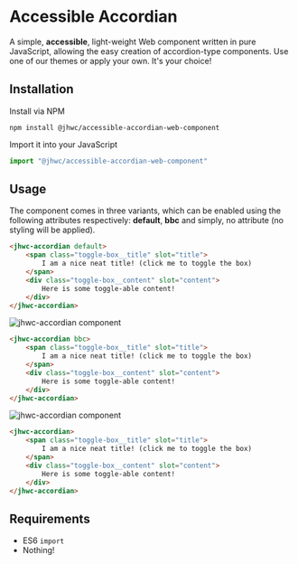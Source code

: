 # Accessible Accordian

A simple, **accessible**, light-weight Web component written in pure JavaScript, allowing the easy creation of accordion-type components. Use one of our themes or apply your own. It's your choice!

## Installation

Install via NPM

``` shell
npm install @jhwc/accessible-accordian-web-component
```

Import it into your JavaScript

``` javascript
import "@jhwc/accessible-accordian-web-component"
```

## Usage

The component comes in three variants, which can be enabled using the following attributes respectively: **default**, **bbc** and simply, no attribute (no styling will be applied).


``` html
<jhwc-accordian default>
    <span class="toggle-box__title" slot="title">
        I am a nice neat title! (click me to toggle the box)
    </span>
    <div class="toggle-box__content" slot="content">
        Here is some toggle-able content!
    </div>
</jhwc-accordian>
```

![jhwc-accordian component](https://i.ibb.co/YZXQkZb/default.png "jhwc-accordian - default")

``` html
<jhwc-accordian bbc>
    <span class="toggle-box__title" slot="title">
        I am a nice neat title! (click me to toggle the box)
    </span>
    <div class="toggle-box__content" slot="content">
        Here is some toggle-able content!
    </div>
</jhwc-accordian>
```

![jhwc-accordian component](https://i.ibb.co/VmDLxHM/bbc.png "jhwc-accordian - bbc")

``` html
<jhwc-accordian>
    <span class="toggle-box__title" slot="title">
        I am a nice neat title! (click me to toggle the box)
    </span>
    <div class="toggle-box__content" slot="content">
        Here is some toggle-able content!
    </div>
</jhwc-accordian>
```

## Requirements

- ES6 `import`
- Nothing!
